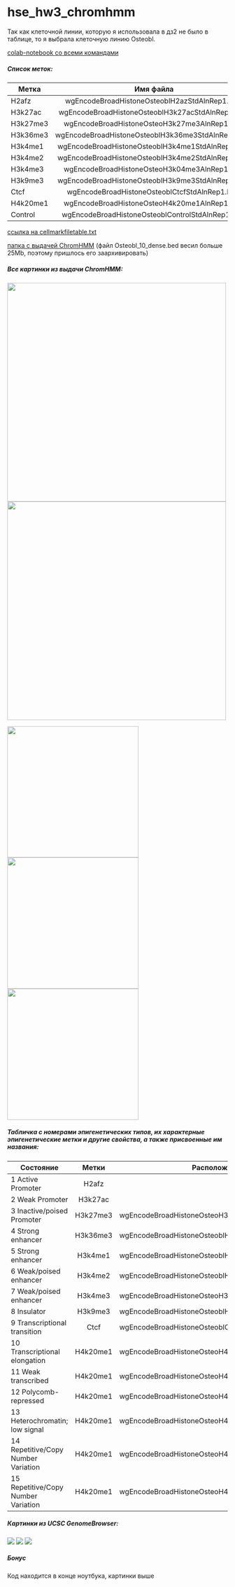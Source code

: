 # hse_hw3_chromhmm

Так как клеточной линии, которую я использовала в дз2 не было в таблице, то я выбрала клеточную линию Osteobl.

[colab-notebook со всеми командами](https://colab.research.google.com/drive/1vUVa9o7EZP6d-b6xrtaqpp1xyKqaaOWv?usp=sharing)

##### Список меток:

| Метка | Имя файла |
| ------------- |:------------------:|
| H2afz	| wgEncodeBroadHistoneOsteoblH2azStdAlnRep1.bam	|
|	H3k27ac	| wgEncodeBroadHistoneOsteoblH3k27acStdAlnRep1.bam	|
|	H3k27me3 | wgEncodeBroadHistoneOsteoH3k27me3AlnRep1.bam	|
|	H3k36me3	| wgEncodeBroadHistoneOsteoblH3k36me3StdAlnRep1.bam	|
|	H3k4me1	| wgEncodeBroadHistoneOsteoblH3k4me1StdAlnRep1.bam	|
|	H3k4me2	| wgEncodeBroadHistoneOsteoblH3k4me2StdAlnRep1.bam	|
| H3k4me3	| wgEncodeBroadHistoneOsteoH3k04me3AlnRep1.bam	|
|	H3k9me3	| wgEncodeBroadHistoneOsteoblH3k9me3StdAlnRep1.bam	|
|	Ctcf	| wgEncodeBroadHistoneOsteoblCtcfStdAlnRep1.bam	|
|	H4k20me1	| wgEncodeBroadHistoneOsteoH4k20me1AlnRep1.bam |
| Control | wgEncodeBroadHistoneOsteoblControlStdAlnRep1.bam |

[ссылка на cellmarkfiletable.txt](https://github.com/adriadar/hse_hw3_chromhmm/blob/main/cellmarkfiletable.txt)

[папка с выдачей ChromHMM](https://github.com/adriadar/hse_hw3_chromhmm/tree/main/ChromHMM_output) (файл Osteobl_10_dense.bed весил больше 25Mb, поэтому пришлось его заархивировать)

##### Все картинки из выдачи ChromHMM:

<img src=https://github.com/adriadar/hse_hw3_chromhmm/blob/main/ChromHMM_output/Osteobl_10_RefSeqTES_neighborhood.png width="500"> <img src=https://github.com/adriadar/hse_hw3_chromhmm/blob/main/ChromHMM_output/Osteobl_10_RefSeqTSS_neighborhood.png width="500">

<img src=https://github.com/adriadar/hse_hw3_chromhmm/blob/main/ChromHMM_output/transitions_10.png width="300"> <img src=https://github.com/adriadar/hse_hw3_chromhmm/blob/main/ChromHMM_output/Osteobl_10_overlap.png width="300"> <img src=https://github.com/adriadar/hse_hw3_chromhmm/blob/main/ChromHMM_output/emissions_10.png width="300">

##### Табличка с номерами эпигенетических типов, их характерные эпигенетические метки и другие свойства, а также присвоенные им названия:
| Состояние | Метки | Расположение |
| ------------- |:------------------:| ------------- |
| 1 Active Promoter | H2afz	| 	|
|	2 Weak Promoter | H3k27ac	| 	|
|	3 Inactive/poised Promoter | H3k27me3 | wgEncodeBroadHistoneOsteoH3k27me3AlnRep1.bam	|
|	4 Strong enhancer | H3k36me3	| wgEncodeBroadHistoneOsteoblH3k36me3StdAlnRep1.bam	|
|	5 Strong enhancer | H3k4me1	| wgEncodeBroadHistoneOsteoblH3k4me1StdAlnRep1.bam	|
|	6 Weak/poised enhancer | H3k4me2	| wgEncodeBroadHistoneOsteoblH3k4me2StdAlnRep1.bam	|
| 7 Weak/poised enhancer | H3k4me3	| wgEncodeBroadHistoneOsteoH3k04me3AlnRep1.bam	|
|	8 Insulator | H3k9me3	| wgEncodeBroadHistoneOsteoblH3k9me3StdAlnRep1.bam	|
|	9 Transcriptional transition | Ctcf	| wgEncodeBroadHistoneOsteoblCtcfStdAlnRep1.bam	|
|	10 Transcriptional elongation | H4k20me1	| wgEncodeBroadHistoneOsteoH4k20me1AlnRep1.bam |
|	11 Weak transcribed | H4k20me1	| wgEncodeBroadHistoneOsteoH4k20me1AlnRep1.bam |
|	12 Polycomb-repressed | H4k20me1	| wgEncodeBroadHistoneOsteoH4k20me1AlnRep1.bam |
|	13 Heterochromatin; low signal | H4k20me1	| wgEncodeBroadHistoneOsteoH4k20me1AlnRep1.bam |
|	14 Repetitive/Copy Number Variation | H4k20me1	| wgEncodeBroadHistoneOsteoH4k20me1AlnRep1.bam |
|	15 Repetitive/Copy Number Variation | H4k20me1	| wgEncodeBroadHistoneOsteoH4k20me1AlnRep1.bam |

##### Картинки из UCSC GenomeBrowser:
<img src=https://github.com/adriadar/hse_hw3_chromhmm/blob/main/img/gen_browser_pic1.png>
<img src=https://github.com/adriadar/hse_hw3_chromhmm/blob/main/img/gen_browser_pic2.png>
<img src=https://github.com/adriadar/hse_hw3_chromhmm/blob/main/img/gen_browser_pic3.png>

##### Бонус

Код находится в конце ноутбука, картинки выше
